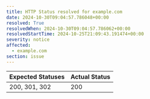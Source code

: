 ```yaml
---
title: HTTP Status resolved for example.com
date: 2024-10-30T09:04:57.786048+00:00
resolved: True
resolvedWhen: 2024-10-30T09:04:57.786062+00:00
resolvedStartTime: 2024-10-25T21:09:43.191474+00:00
severity: notice
affected:
  - example.com
section: issue
---
```


| Expected Statuses | Actual Status  |
|-------------------|----------------|
| 200, 301, 302 | 200 |
